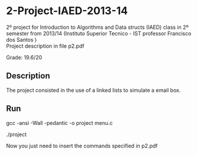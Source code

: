 # 2-Project-IAED-2013-14
2º project for Introduction to Algorithms and Data structs (IAED) class in 2º semester from 2013/14 (Instituto Superior Tecnico - IST professor Francisco dos Santos ) <br/>
Project description in file p2.pdf

Grade: 19.6/20

## Description
The project consisted in the use of a linked lists to simulate a email box.

## Run

gcc -ansi -Wall -pedantic -o project menu.c

./project

Now you just need to insert the commands specified in p2.pdf
